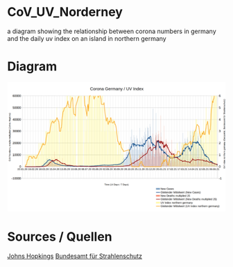 # CoV_UV_Norderney
a diagram showing the relationship between corona numbers in germany and the daily uv index on an island in northern germany

# Diagram
![Diagram Image](https://github.com/mxbode/CoV_UV_Norderney/blob/main/img/eng_image.png?raw=true)

# Sources / Quellen
[Johns Hopkings](https://data.humdata.org/dataset/novel-coronavirus-2019-ncov-cases)
[Bundesamt für Strahlenschutz](https://www.imis.bfs.de/geoportal/)
